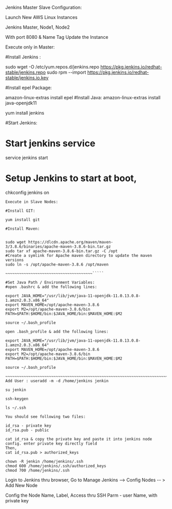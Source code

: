 Jenkins Master Slave Configuration: 

Launch New AWS Linux Instances

Jenkins Master, Node1, Node2

With port 8080 & Name Tag
Update the Instance

Execute only in Master:

#Install Jenkins :

sudo wget -O /etc/yum.repos.d/jenkins.repo https://pkg.jenkins.io/redhat-stable/jenkins.repo
sudo rpm --import https://pkg.jenkins.io/redhat-stable/jenkins.io.key

#Install epel Package:

amazon-linux-extras install epel
#Install Java: 
amazon-linux-extras install java-openjdk11

yum install jenkins

#Start Jenkins:

# Start jenkins service
service jenkins start

# Setup Jenkins to start at boot,
chkconfig jenkins on

~~~~~~~~~~~~~~~~~~~~~~~~~~~~~~~~~~~~~~~~~~~~~~~~~~~~~~~~~~~~~~~~~~~~~~~~~~~~~~~~~~~~~~~~~~~~~~~~~
Execute in Slave Nodes:

#Install GIT:

yum install git
  
#Install Maven:


sudo wget https://dlcdn.apache.org/maven/maven-3/3.8.6/binaries/apache-maven-3.8.6-bin.tar.gz
sudo tar xf apache-maven-3.8.6-bin.tar.gz -C /opt
#Create a symlink for Apache maven directory to update the maven versions
sudo ln -s /opt/apache-maven-3.8.6 /opt/maven

~~~~~~~~~~~~~~~~~~~~~~~~~~~~~~~~~~~~~~`````

#Set Java Path / Environment Variables:
#open .bashrc & add the following lines:

export JAVA_HOME="/usr/lib/jvm/java-11-openjdk-11.0.13.0.8-1.amzn2.0.3.x86_64"
export MAVEN_HOME=/opt/apache-maven-3.8.6
export M2=/opt/apache-maven-3.8.6/bin
PATH=$PATH:$HOME/bin:$JAVA_HOME/bin:$MAVEN_HOME:$M2

source ~/.bash_profile

open .bash_profile & add the following lines:

export JAVA_HOME="/usr/lib/jvm/java-11-openjdk-11.0.13.0.8-1.amzn2.0.3.x86_64"
export MAVEN_HOME=/opt/apache-maven-3.8.6
export M2=/opt/apache-maven-3.8.6/bin
PATH=$PATH:$HOME/bin:$JAVA_HOME/bin:$MAVEN_HOME:$M2

source ~/.bash_profile

~~~~~~~~~~~~~~~~~~~~~~~~~~~~~~~~~~~~~~~~~~~~~~~~~~~~~~~~~~~~~~~~~~~~~~~~~~~~~~~~~~~~~
Add User : useradd -m -d /home/jenkins jenkin

su jenkin

ssh-keygen

ls ~/.ssh 

You should see following two files:

id_rsa - private key
id_rsa.pub - public

cat id_rsa & copy the private key and paste it into jenkins node config. enter private key directly field
Then,
cat id_rsa.pub > authorized_keys

chown -R jenkin /home/jenkins/.ssh
chmod 600 /home/jenkins/.ssh/authorized_keys
chmod 700 /home/jenkins/.ssh

~~~~~~~~~~~~~~~~~~~~~~~~~~~~~~~~~~~~~~~~~~~~~~~~~~~~~~~~~~~~~~~~~~~~~~~~~~~~~~~~~~~~~~~~~~~~~~~~~~~~~~~~~~~~~~~

Login to Jenkins thru browser, Go to Manage Jenkins --> Config Nodes -- > Add New Node 

Config the Node Name, Label, Access thru SSH Parm - user Name, with private key

~~~~~~~~~~~~~~~~~~~~~~~~~~~~~~~~~~~~~~~~~~~~~~~~~~~~~~~~~~~~~~~~~~~~~~~~~~~~~~~~~~~~~~~~~~~~``

